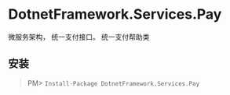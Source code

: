 # DotnetFramework.Services.Pay
微服务架构， 统一支付接口。 统一支付帮助类



## 安装
> PM> `Install-Package DotnetFramework.Services.Pay `
